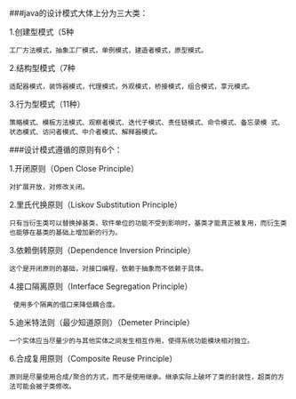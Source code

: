 ###java的设计模式大体上分为三大类：

1.创建型模式（5种

	工厂方法模式，抽象工厂模式，单例模式，建造者模式，原型模式。
2.结构型模式（7种

	适配器模式，装饰器模式，代理模式，外观模式，桥接模式，组合模式，享元模式。
3.行为型模式（11种）

	策略模式、模板方法模式、观察者模式、迭代子模式、责任链模式、命令模式、备忘录模 式、状态模式、访问者模式、中介者模式、解释器模式。

###设计模式遵循的原则有6个：

1.开闭原则（Open Close Principle）

    对扩展开放，对修改关闭。
2.里氏代换原则（Liskov Substitution Principle）

    只有当衍生类可以替换掉基类，软件单位的功能不受到影响时，基类才能真正被复用，而衍生类也能够在基类的基础上增加新的行为。
3.依赖倒转原则（Dependence Inversion Principle）
    
    这个是开闭原则的基础，对接口编程，依赖于抽象而不依赖于具体。
4.接口隔离原则（Interface Segregation Principle）
	
	 使用多个隔离的借口来降低耦合度。
5.迪米特法则（最少知道原则）（Demeter Principle）

	一个实体应当尽量少的与其他实体之间发生相互作用，使得系统功能模块相对独立。
6.合成复用原则（Composite Reuse Principle）

	原则是尽量使用合成/聚合的方式，而不是使用继承。继承实际上破坏了类的封装性，超类的方法可能会被子类修改。